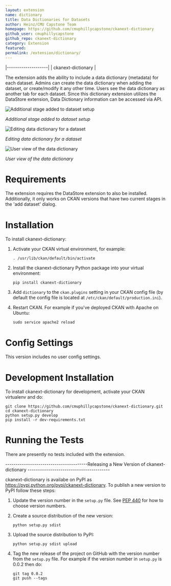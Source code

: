 ```yaml
---
layout: extension
name: dictionary
title: Data Dictionaries for Datasets
author: Heinz/CMU Capstone Team
homepage: https://github.com/cmuphillycapstone/ckanext-dictionary
github_user: cmuphillycapstone
github_repo: ckanext-dictionary
category: Extension
featured: 
permalink: /extension/dictionary/
---
```



|--------------------|
| ckanext-dictionary |

The extension adds the ability to include a data dictionary (metadata) for each dataset. Admins can create the data dictionary when adding the dataset, or create/modify it any other time. Users see the data dictionary as another tab for each dataset. Since this dictionary extension utilizes the DataStore extension, Data Dictionary information can be accessed via API.

![Additional stage added to dataset setup](https://github.com/cmuphillycapstone/ckanext-dictionary/blob/master/screenshots/admin-setup.png)

*Additional stage added to dataset setup*

![Editing data dictionary for a dataset](https://github.com/cmuphillycapstone/ckanext-dictionary/blob/master/screenshots/admin-edit.png)

*Editing data dictionary for a dataset*

![User view of the data dictionary](https://github.com/cmuphillycapstone/ckanext-dictionary/blob/master/screenshots/user-view.png)

*User view of the data dictionary*

Requirements
============

The extension requires the DataStore extension to also be installed. Additionally, it only works on CKAN versions that have two current stages in the 'add dataset' dialog.

Installation
============

To install ckanext-dictionary:

1.  Activate your CKAN virtual environment, for example:

        . /usr/lib/ckan/default/bin/activate

2.  Install the ckanext-dictionary Python package into your virtual environment:

        pip install ckanext-dictionary

3.  Add `dictionary` to the `ckan.plugins` setting in your CKAN config file (by default the config file is located at `/etc/ckan/default/production.ini`).
4.  Restart CKAN. For example if you've deployed CKAN with Apache on Ubuntu:

        sudo service apache2 reload

Config Settings
===============

This version includes no user config settings.

Development Installation
========================

To install ckanext-dictionary for development, activate your CKAN virtualenv and do:

    git clone https://github.com/cmuphillycapstone/ckanext-dictionary.git
    cd ckanext-dictionary
    python setup.py develop
    pip install -r dev-requirements.txt

Running the Tests
=================

There are presently no tests included with the extension.

----------------------------------------Releasing a New Version of ckanext-dictionary ----------------------------------------

ckanext-dictionary is availabe on PyPI as <https://pypi.python.org/pypi/ckanext-dictionary>. To publish a new version to PyPI follow these steps:

1.  Update the version number in the `setup.py` file. See [PEP 440](http://legacy.python.org/dev/peps/pep-0440/#public-version-identifiers) for how to choose version numbers.
2.  Create a source distribution of the new version:

        python setup.py sdist

3.  Upload the source distribution to PyPI:

        python setup.py sdist upload

4.  Tag the new release of the project on GitHub with the version number from the `setup.py` file. For example if the version number in `setup.py` is 0.0.2 then do:

        git tag 0.0.2
        git push --tags



